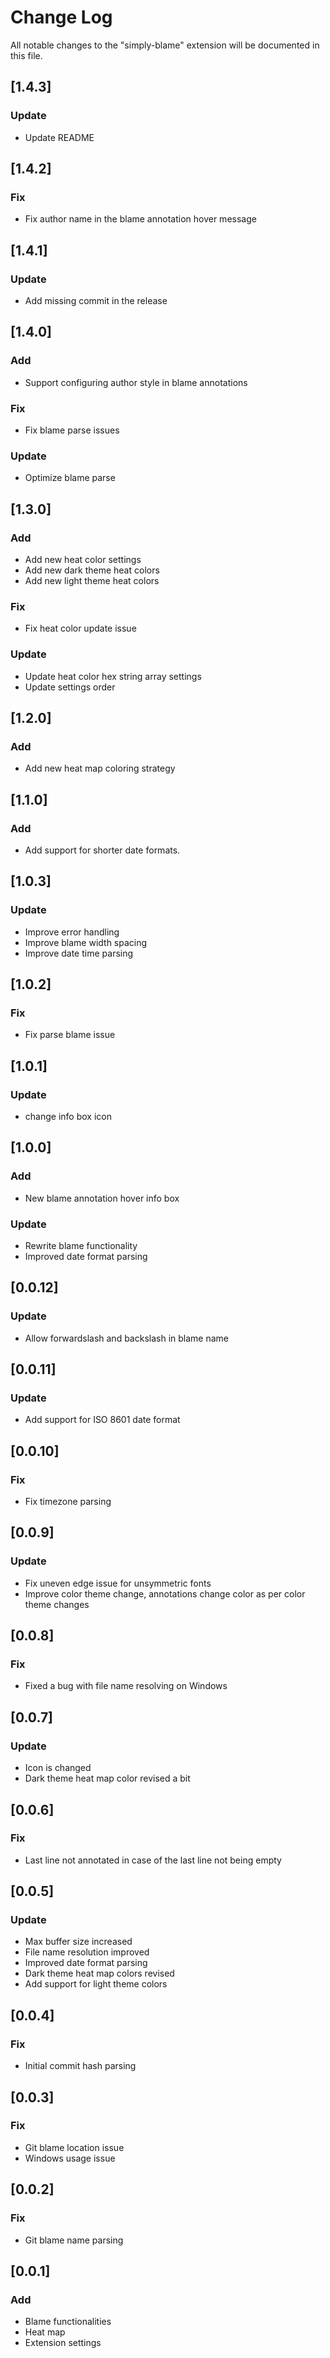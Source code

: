 # Change Log

All notable changes to the "simply-blame" extension will be documented in this file.

## [1.4.3]
### Update
 - Update README

## [1.4.2]
### Fix
 - Fix author name in the blame annotation hover message

## [1.4.1]
### Update
 - Add missing commit in the release

## [1.4.0]
### Add
 - Support configuring author style in blame annotations
### Fix
 - Fix blame parse issues
### Update
 - Optimize blame parse

## [1.3.0]
### Add
 - Add new heat color settings
 - Add new dark theme heat colors
 - Add new light theme heat colors
### Fix
 - Fix heat color update issue
### Update
 - Update heat color hex string array settings
 - Update settings order

## [1.2.0]
### Add
 - Add new heat map coloring strategy

## [1.1.0]
### Add
 - Add support for shorter date formats.

## [1.0.3]
### Update
 - Improve error handling
 - Improve blame width spacing
 - Improve date time parsing

## [1.0.2]
### Fix
 - Fix parse blame issue

## [1.0.1]
### Update
 - change info box icon

## [1.0.0]
### Add
 - New blame annotation hover info box
### Update
 - Rewrite blame functionality
 - Improved date format parsing

## [0.0.12]
### Update
 - Allow forwardslash and backslash in blame name

## [0.0.11]
### Update
 - Add support for ISO 8601 date format

## [0.0.10]
### Fix
 * Fix timezone parsing

## [0.0.9]
### Update
 - Fix uneven edge issue for unsymmetric fonts
 - Improve color theme change, annotations change color as per color theme changes

## [0.0.8]
### Fix
 - Fixed a bug with file name resolving on Windows

## [0.0.7]
### Update
 - Icon is changed
 - Dark theme heat map color revised a bit

## [0.0.6]
### Fix
 - Last line not annotated in case of the last line not being empty

## [0.0.5]
### Update
 - Max buffer size increased
 - File name resolution improved
 - Improved date format parsing
 - Dark theme heat map colors revised
 - Add support for light theme colors

## [0.0.4]
### Fix
 - Initial commit hash parsing

## [0.0.3]
### Fix
 - Git blame location issue
 - Windows usage issue

## [0.0.2]
### Fix
 - Git blame name parsing

## [0.0.1] 
### Add
 - Blame functionalities
 - Heat map
 - Extension settings
 